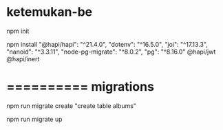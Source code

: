 # ketemukan-be

npm init

npm install
"@hapi/hapi": "^21.4.0",
"dotenv": "^16.5.0",
"joi": "^17.13.3",
"nanoid": "^3.3.11",
"node-pg-migrate": "^8.0.2",
"pg": "^8.16.0"
@hapi/jwt
@hapi/inert

==========
migrations
==========
npm run migrate create "create table albums"

npm run migrate up

